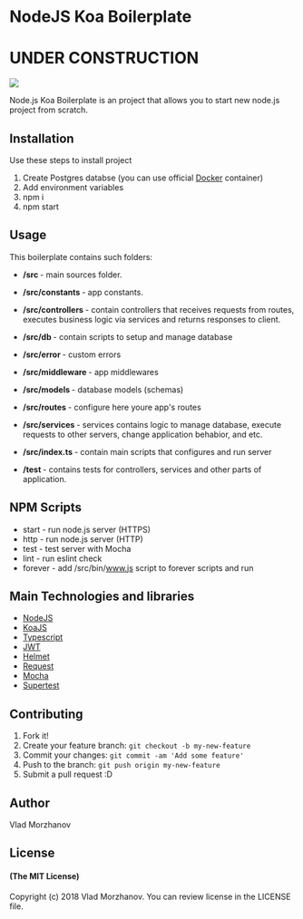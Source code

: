 # NodeJS Koa Boilerplate

# UNDER CONSTRUCTION

<img src="https://i.imgur.com/Z0vXT6v.png"/>

Node.js Koa Boilerplate is an project that allows you to start new node.js project from scratch.

## Installation

Use these steps to install project

1. Create Postgres databse (you can use official <a href="https://hub.docker.com/_/postgres/">Docker</a> container)
2. Add environment variables
3. npm i
4. npm start

## Usage

This boilerplate contains such folders:

* <b>/src </b> - main sources folder.
* <b>/src/constants </b> - app constants.
* <b>/src/controllers </b> - contain controllers that receives requests from routes, executes business logic via services and returns responses to client. 
* <b>/src/db </b> - contain scripts to setup and manage database
* <b>/src/error </b> - custom errors
* <b>/src/middleware </b> - app middlewares
* <b>/src/models </b> - database models (schemas)
* <b>/src/routes </b> - configure here youre app's routes
* <b>/src/services </b> - services contains logic to manage database, execute requests to other servers, change application behabior, and etc.
* <b>/src/index.ts </b> - contain main scripts that configures and run server

* <b>/test </b> - contains tests for controllers, services and other parts of application.

## NPM Scripts

* start - run node.js server (HTTPS)
* http - run node.js server (HTTP)
* test - test server with Mocha
* lint - run eslint check
* forever - add /src/bin/www.js script to forever scripts and run

## Main Technologies and libraries

- <a href="https://nodejs.org/en/">NodeJS</a>
- <a href="https://koajs.com/#">KoaJS</a>
- <a href="https://www.typescriptlang.org/">Typescript</a>
- <a href="https://jwt.io/">JWT</a>
- <a href="https://github.com/helmetjs/helmet">Helmet</a>
- <a href="https://github.com/request/request">Request</a>
- <a href="https://mochajs.org/">Mocha</a>
- <a href="https://github.com/visionmedia/supertest">Supertest</a>

## Contributing

1. Fork it!
2. Create your feature branch: `git checkout -b my-new-feature`
3. Commit your changes: `git commit -am 'Add some feature'`
4. Push to the branch: `git push origin my-new-feature`
5. Submit a pull request :D

## Author

Vlad Morzhanov

## License

#### (The MIT License)

Copyright (c) 2018 Vlad Morzhanov.
You can review license in the LICENSE file.

